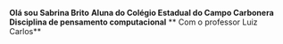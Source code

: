 **Olá sou Sabrina Brito**
**Aluna do Colégio Estadual do Campo Carbonera**
**Disciplina de pensamento computacional**
** Com o professor Luiz Carlos**
